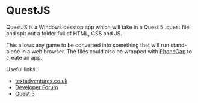 QuestJS
=======

QuestJS is a Windows desktop app which will take in a Quest 5 .quest file
and spit out a folder full of HTML, CSS and JS.

This allows any game to be converted into something that will run stand-alone in a web browser. The
files could also be wrapped with [PhoneGap](http://phonegap.com) to create an app.

Useful links:

* [textadventures.co.uk](http://textadventures.co.uk)
* [Developer Forum](http://forum.textadventures.co.uk/viewforum.php?f=15)
* [Quest 5](https://quest.codeplex.com/)
